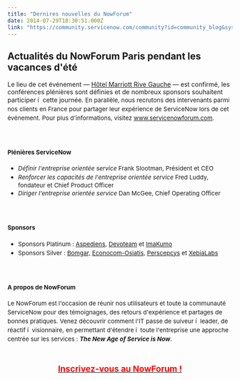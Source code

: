 ```yaml
---
title: "Dernires nouvelles du NowForum"
date: 2014-07-29T18:30:51.000Z
link: "https://community.servicenow.com/community?id=community_blog&sys_id=036caea1dbd0dbc01dcaf3231f961905"
---
```

<h2>Actualités du NowForum Paris pendant les vacances d'été</h2><p></p><p>Le lieu de cet événement — <a title="oo.gl/maps/gIWpc" href="https://goo.gl/maps/gIWpc">Hôtel Marriott Rive Gauche</a> — est confirmé, les conférences plénières sont définies et de nombreux sponsors souhaitent participer í  cette journée. <span style="font-size: 10pt; line-height: 1.5em;">En parallèle, nous recrutons des intervenants parmi nos clients en France pour partager leur expérience de ServiceNow lors de cet événement. Pour plus d'informations, visitez <a title="w.servicenowforum.com/fr/home" href="http://www.servicenowforum.com/fr/home">www.servicenowforum.com</a>. </span></p><p><span style="font-size: 10pt; line-height: 1.5em;"><br/></span></p><h3><span style="font-size: 10pt; line-height: 1.5em;">Plénières ServiceNow </span></h3><ul><li><span style="font-size: 10pt; line-height: 1.5em;"><em>Définir l'entreprise orientée service</em> Frank Slootman, Président et CEO </span></li><li><span style="font-size: 10pt; line-height: 1.5em;"><em>Renforcer les capacités de l'entreprise orientée service</em> Fred Luddy, fondateur et Chief Product Officer </span></li><li><span style="font-size: 10pt; line-height: 1.5em;"><em>Diriger l'entreprise orientée service</em> Dan McGee, Chief Operating Officer </span></li></ul><p><span style="font-size: 10pt; line-height: 1.5em;"><br/></span></p><h3><span style="font-size: 10pt; line-height: 1.5em;">Sponsors </span></h3><ul><li><span style="font-size: 10pt; line-height: 1.5em;">Sponsors Platinum : <a title="w.aspediens.com/" href="http://www.aspediens.com/">Aspediens</a>, <a title="w.devoteam.com/" href="http://www.devoteam.com/">Devoteam</a> et <a title="w.imakumo.fr/" href="http://www.imakumo.fr/">ImaKumo </a></span></li><li><span style="font-size: 10pt; line-height: 1.5em;">Sponsors Silver : <a title="w.bomgar.com/" href="http://www.bomgar.com/">Bomgar,</a> <a title="w.osiatis.com/fr_FR/accueil" href="http://www.osiatis.com/fr_FR/accueil">Econocom-Osiatis</a>, <a title="rspecsys.com/" href="http://perspecsys.com/">Perscepcys</a> et <a title="bialabs.com/" href="http://xebialabs.com/">XebiaLabs </a></span></li></ul><p><span style="font-size: 10pt; line-height: 1.5em;"><br/></span></p><h3><span style="font-size: 10pt; line-height: 1.5em;">A propos de NowForum </span></h3><p><span style="font-size: 10pt; line-height: 1.5em;">Le NowForum est l'occasion de réunir nos utilisateurs et toute la communauté ServiceNow pour des témoignages, des retours d'expérience et partages de bonnes pratiques. Venez découvrir comment l'IT passe de suiveur í  leader, de réactif í  visionnaire, en permettant d'étendre í  toute l'entreprise une approche centrée sur les services : <strong><em>The New Age of Service is Now</em></strong>.</span></p><p><span style="font-size: 10pt; line-height: 1.5em;"><br/></span></p><p style="text-align: center;"><span style="font-size: 10pt; line-height: 1.5em;"><a href="http://www.servicenowforum.com/fr/register"><span style="; color: #ff0000; font-size: 14pt;"><strong>Inscrivez-vous au NowForum !</strong></span></a><br/></span></p><p><span style="font-size: 10pt; line-height: 1.5em;"><br/></span></p>